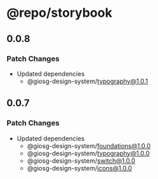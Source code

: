 # @repo/storybook

## 0.0.8

### Patch Changes

- Updated dependencies
  - @giosg-design-system/typography@1.0.1

## 0.0.7

### Patch Changes

- Updated dependencies
  - @giosg-design-system/foundations@1.0.0
  - @giosg-design-system/typography@1.0.0
  - @giosg-design-system/switch@1.0.0
  - @giosg-design-system/icons@1.0.0
